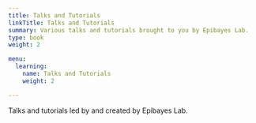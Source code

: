 ```yaml
---
title: Talks and Tutorials
linkTitle: Talks and Tutorials
summary: Various talks and tutorials brought to you by Epibayes Lab.
type: book
weight: 2

menu:
  learning:
    name: Talks and Tutorials
    weight: 2

---
```

Talks and tutorials led by and created by Epibayes Lab.
